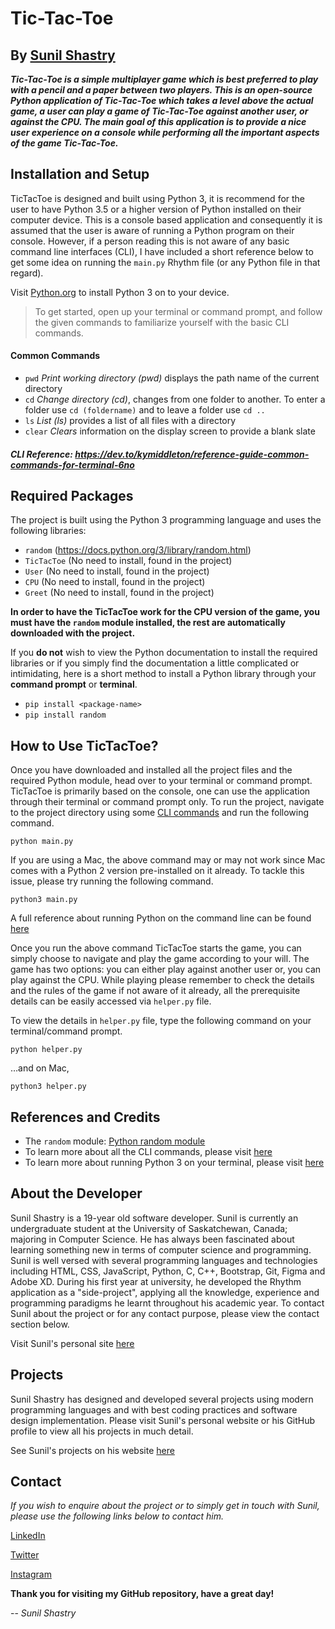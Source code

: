 # Tic-Tac-Toe

## By [Sunil Shastry](https://www.sunilshastry.com/ "Sunil Shastry")

_**Tic-Tac-Toe is a simple multiplayer game which is best preferred to play with a pencil and a paper between two players. This is an open-source Python application of Tic-Tac-Toe which takes a level above the actual game, a user can play a game of Tic-Tac-Toe against another user, or against the CPU. The main goal of this application is to provide a nice user experience on a console while performing all the important aspects of the game Tic-Tac-Toe.**_



## Installation and Setup



TicTacToe is designed and built using Python 3, it is recommend for the user to have Python 3.5 or a higher version of Python installed on their computer device. This is a console based application and consequently it is assumed that the user is aware of running a Python program on their console. However, if a person reading this is not aware of any basic command line interfaces (CLI), I have included a short reference below to get some idea on running the `main.py` Rhythm file (or any Python file in that regard).

Visit [Python.org](https://www.python.org/downloads/ "Download Python 3 for your device") to install Python 3 on to your device.

> To get started, open up your terminal or command prompt, and follow the given commands to familiarize yourself with the basic CLI commands.

#### Common Commands

- `pwd` _Print working directory (pwd)_ displays the path name of the current directory
- `cd` _Change directory (cd)_, changes from one folder to another. To enter a folder use `cd (foldername)` and to leave a folder use `cd ..`
- `ls` _List (ls)_ provides a list of all files with a directory
- `clear` _Clears_ information on the display screen to provide a blank slate

##### CLI Reference: https://dev.to/kymiddleton/reference-guide-common-commands-for-terminal-6no

## Required Packages

The project is built using the Python 3 programming language and uses the following libraries:

- `random` (https://docs.python.org/3/library/random.html)
- `TicTacToe` (No need to install, found in the project)
- `User` (No need to install, found in the project)
- `CPU` (No need to install, found in the project)
- `Greet` (No need to install, found in the project)

**In order to have the TicTacToe work for the CPU version of the game, you must have the `random` module installed, the rest are automatically downloaded with the project.**

If you **do not** wish to view the Python documentation to install the required libraries or if you simply find the documentation a little complicated or intimidating, here is a short method to install a Python library through your **command prompt** or **terminal**.

- `pip install <package-name>`
- `pip install random`



## How to Use TicTacToe?

Once you have downloaded and installed all the project files and the required Python module, head over to your terminal or command prompt. TicTacToe is primarily based on the console, one can use the application through their terminal or command prompt only. To run the project, navigate to the project directory using some [CLI commands](https://dev.to/kymiddleton/reference-guide-common-commands-for-terminal-6no) and run the following command.

```
python main.py
```

If you are using a Mac, the above command may or may not work since Mac comes with a Python 2 version pre-installed on it already. To tackle this issue, please try running the following command.

```
python3 main.py
```

A full reference about running Python on the command line can be found [here](https://www.datacamp.com/community/tutorials/running-a-python-script)

Once you run the above command TicTacToe starts the game, you can simply choose to navigate and play the game according to your will. The game has two options: you can either play against another user or, you can play against the CPU. While playing please remember to check the details and the rules of the game if not aware of it already, all the prerequisite details can be easily accessed via `helper.py` file.

To view the details in `helper.py` file, type the following command on your terminal/command prompt.

```
python helper.py
```

…and on Mac,

```
python3 helper.py
```



## References and Credits

- The `random` module: [Python random module]((https://docs.python.org/3/library/random.html))
- To learn more about all the CLI commands, please visit [here](https://www.w3schools.com/whatis/whatis_cli.asp)
- To learn more about running Python 3 on your terminal, please visit [here](https://www.datacamp.com/community/tutorials/running-a-python-script)



## About the Developer

Sunil Shastry is a 19-year old software developer. Sunil is currently an undergraduate student at the University of Saskatchewan, Canada; majoring in Computer Science. He has always been fascinated about learning something new in terms of computer science and programming. Sunil is well versed with several programming languages and technologies including HTML, CSS, JavaScript, Python, C, C++, Bootstrap, Git, Figma and Adobe XD. During his first year at university, he developed the Rhythm application as a "side-project", applying all the knowledge, experience and programming paradigms he learnt throughout his academic year. To contact Sunil about the project or for any contact purpose, please view the contact section below.

Visit Sunil's personal site [here](https://www.sunilshastry.com/ "Sunil Shastry")

## Projects

Sunil Shastry has designed and developed several projects using modern programming languages and with best coding practices and software design implementation. Please visit Sunil's personal website or his GitHub profile to view all his projects in much detail.

See Sunil's projects on his website [here](https://www.sunilshastry.com/supplements/projects.html)

## Contact

_If you wish to enquire about the project or to simply get in touch with Sunil, please use the following links below to contact him._

[LinkedIn](https://www.linkedin.com/in/sunilshastry/)

[Twitter](https://twitter.com/sunillshastry)

[Instagram](https://www.instagram.com/sunillshastry/)

**Thank you for visiting my GitHub repository, have a great day!**

-- _Sunil Shastry_



